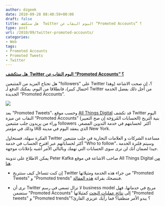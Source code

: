 ```yaml
---
author: dzgeek
date: 2010-09-28 08:40:59+00:00
draft: false
title: هل ستكشف  Twitter اليوم النقاب عن “Promoted Accounts” ؟
type: post
url: /2010/09/twitter-promoted-accounts/
categories:
- Web
tags:
- Promoted Accounts
- Promoted Tweets
- Twitter
---
```


**[هل ستكشف  Twitter اليوم النقاب عن “Promoted Accounts” ؟](https://www.it-scoop.com/2010/09/twitter-promoted-accounts/)**




هل تحتاج المزيد من المتتبعين "followers" على Twitter ؟، إن صحت الاشاعة (وهذا احتمال كبير)، فانطلاقا من اليوم، يمكنك الدفع لـ Twitter من أجل ذلك بفضل الخدمة الجديدة “Promoted Accounts”.




[![](https://www.it-scoop.com/wp-content/uploads/2010/09/s-TWITTER-PROMOTED-ACCOUNTS-large.jpg)
](https://www.it-scoop.com/2010/09/twitter-promoted-accounts/)


بعد "Promoted Tweets"، وحسب موقع [All Things Digital](http://mediamemo.allthingsd.com/20100927/exclusive-want-twitter-to-help-you-find-more-followers-pay-up-for-a-promoted-account/) قد تكشف Twitter اليوم النقاب عن ميزة “Promoted Accounts” (الحسابات المُروَجَة إن صح التعبير) بنية التربح وراء من يريدون جلب متتبعين followers أكثر  لحسابتهم في خدمة التدوين المصغر، وذلك في مؤمتر IAB الذي ينعقد اليوم في مدينة New York.

الفكرة سهلة، فستحاول Twitter مساعدة الشركات و العلامات التجارية في جلب متتبعين أكثر لحساباتهم عبر اقترح الحساب في خدمة "Who to follow"، وسيتم فلترة الخدمة جيدا لضمان أنك لن ترى سوى الحسابات التي تهمك وبالتالي الأمر أشبه بإعلانات موجهة.

يمكن الاطلاع على تدوينة Peter Kafka صاحب الاشاعة في موقع All Things Digital [من هنا](http://mediamemo.allthingsd.com/20100927/exclusive-want-twitter-to-help-you-find-more-followers-pay-up-for-a-promoted-account/).

- إن كنت تتساءل كيف ستتربح Twitter من جراء هذه الخدمة ومثيلاتها "Promoted Tweets" و "Promoted trends" فننصحك بقرائة [هذه المقالة](https://socialmedia4arab.com/2010/09/twitter-monetization/).

- نرى أن Twitter لا تزال تسعى في رسم business model مربح في خدماتها، فهل ستضمن "Promoted Accounts" إلى [نتائج عمليات البحث](https://socialmedia4arab.com/2010/09/twitter-800-millions-tweets/) كمثيلاتها "Promoted tweets" و "Promoted trends"؟ يبدو الأمر منطقيا؟ فما رأيك عزيزي القارئ؟
